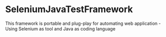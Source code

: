 # SeleniumJavaTestFramework
This framework is portable and plug-play for automating web application - Using Selenium as tool and Java as coding language
